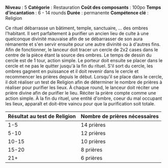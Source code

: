 **Niveau** : 5
**Catégorie** : Restauration
**Coût des composants** : 100po
**Temps d'incantation** : 6 - 14 rounds
**Durée** : permanente
**Compétence clé** : Religion

Ce rituel débarrasse un bâtiment, temple, sanctuaire, ... des ombres l'habitant. Il sert parfaitement à purifier un ancien lieu de culte à une quelconque divinité mauvaise afin de se débarrasser de son aura rémanente et s'en servir ensuite pour une autre divinité ou à d'autres fins.
Afin de fonctionner, le lanceur doit tracer un cercle de 2x2 cases dans le centre de la pièce étant la source des ombres. Le temps de dessin du cercle est de 1 tour, action simple.
Le porteur doit ensuite se placer dans le cercle et ne pas le quitter jusqu'à la fin du rituel. S'il sort du cercle, les ombres gagnent en puissance et il doit revenir dans le cercle et recommencer les prières depuis le début.
Lorsqu'il se place dans le cercle, il doit réaliser un test de Religion afin de déterminer le nombre de prières à réaliser pour purifier les lieux.
À chaque round, le lanceur doit réciter une prière divine afin de purifier le lieu. Réciter la prière compte comme une action simple.
À la fin du rituel, une entité d'ombre, coeur du mal occupant les lieux, apparaît et doit-être vaincu pour que la purification soit totale.

| Résultat au test de Religion | Nombre de prières nécessaires |
| ---------------------------- | ----------------------------- |
| 1-5                          | 14 prières                    |
| 5-10                         | 12 prières                    |
| 10-15                        | 10 prières                    |
| 15-20                        | 8 prières                     |
| 21+                          | 6 prières                     |
